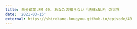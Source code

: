 ```yaml
---
title: 白金鉱業.FM 49. あなたの知らない「法律xNLP」の世界
date: '2021-03-15'
external: https://shirokane-kougyou.github.io/episode/49
---
```

